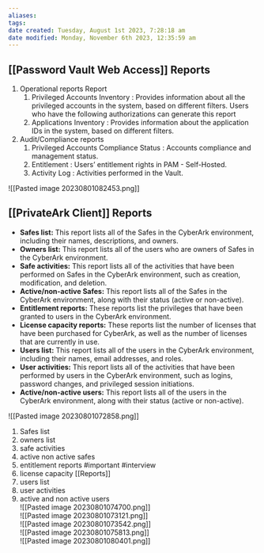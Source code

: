 ```yaml
---
aliases: 
tags: 
date created: Tuesday, August 1st 2023, 7:28:18 am
date modified: Monday, November 6th 2023, 12:35:59 am
---
```


## [[Password Vault Web Access]] Reports

1. Operational reports Report  
	1. Privileged Accounts Inventory : Provides information about all the privileged accounts in the system, based on different filters. Users who have the following authorizations can generate this report
	2. Applications Inventory : Provides information about the application IDs in the system, based on different filters.
2. Audit/Compliance reports  
	1. Privileged Accounts Compliance Status : Accounts compliance and management status.
	2. Entitlement : Users’ entitlement rights in PAM - Self-Hosted.
	3. Activity Log : Activities performed in the Vault.

![[Pasted image 20230801082453.png]]  

## [[PrivateArk Client]] Reports

- **Safes list:** This report lists all of the Safes in the CyberArk environment, including their names, descriptions, and owners.
- **Owners list:** This report lists all of the users who are owners of Safes in the CyberArk environment.
- **Safe activities:** This report lists all of the activities that have been performed on Safes in the CyberArk environment, such as creation, modification, and deletion.
- **Active/non-active Safes:** This report lists all of the Safes in the CyberArk environment, along with their status (active or non-active).
- **Entitlement reports:** These reports list the privileges that have been granted to users in the CyberArk environment.
- **License capacity reports:** These reports list the number of licenses that have been purchased for CyberArk, as well as the number of licenses that are currently in use.
- **Users list:** This report lists all of the users in the CyberArk environment, including their names, email addresses, and roles.
- **User activities:** This report lists all of the activities that have been performed by users in the CyberArk environment, such as logins, password changes, and privileged session initiations.
- **Active/non-active users:** This report lists all of the users in the CyberArk environment, along with their status (active or non-active).

![[Pasted image 20230801072858.png]]
1. Safes list
2. owners list
3. safe activities
4. active non active safes
5. entitlement reports #important #interview 
6. license capacity [[Reports]] 
7. users list
8. user activities 
9. active and non active users  
![[Pasted image 20230801074700.png]]  
![[Pasted image 20230801073121.png]]  
![[Pasted image 20230801073542.png]]  
![[Pasted image 20230801075813.png]]  
![[Pasted image 20230801080401.png]]

